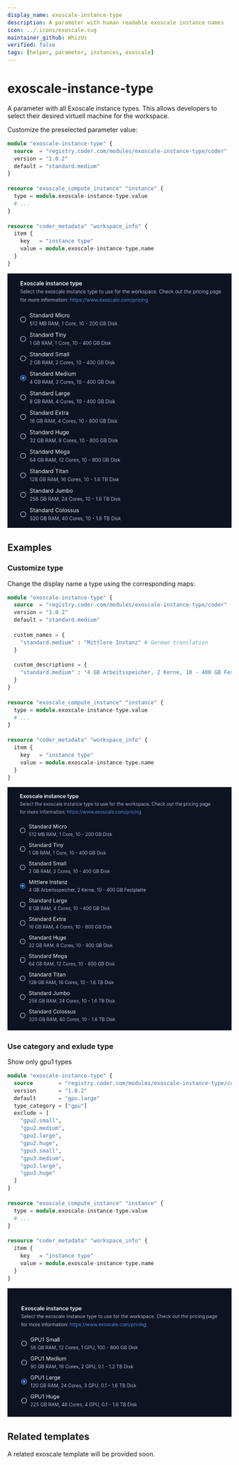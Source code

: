 ```yaml
---
display_name: exoscale-instance-type
description: A parameter with human readable exoscale instance names
icon: ../.icons/exoscale.svg
maintainer_github: WhizUs
verified: false
tags: [helper, parameter, instances, exoscale]
---
```


# exoscale-instance-type

A parameter with all Exoscale instance types. This allows developers to select
their desired virtuell machine for the workspace.

Customize the preselected parameter value:

```tf
module "exoscale-instance-type" {
  source  = "registry.coder.com/modules/exoscale-instance-type/coder"
  version = "1.0.2"
  default = "standard.medium"
}

resource "exoscale_compute_instance" "instance" {
  type = module.exoscale-instance-type.value
  # ...
}

resource "coder_metadata" "workspace_info" {
  item {
    key   = "instance type"
    value = module.exoscale-instance-type.name
  }
}
```

![Exoscale instance types](../.images/exoscale-instance-types.png)

## Examples

### Customize type

Change the display name a type using the corresponding maps:

```tf
module "exoscale-instance-type" {
  source  = "registry.coder.com/modules/exoscale-instance-type/coder"
  version = "1.0.2"
  default = "standard.medium"

  custom_names = {
    "standard.medium" : "Mittlere Instanz" # German translation
  }

  custom_descriptions = {
    "standard.medium" : "4 GB Arbeitsspeicher, 2 Kerne, 10 - 400 GB Festplatte" # German translation
  }
}

resource "exoscale_compute_instance" "instance" {
  type = module.exoscale-instance-type.value
  # ...
}

resource "coder_metadata" "workspace_info" {
  item {
    key   = "instance type"
    value = module.exoscale-instance-type.name
  }
}
```

![Exoscale instance types Custom](../.images/exoscale-instance-custom.png)

### Use category and exlude type

Show only gpu1 types

```tf
module "exoscale-instance-type" {
  source        = "registry.coder.com/modules/exoscale-instance-type/coder"
  version       = "1.0.2"
  default       = "gpu.large"
  type_category = ["gpu"]
  exclude = [
    "gpu2.small",
    "gpu2.medium",
    "gpu2.large",
    "gpu2.huge",
    "gpu3.small",
    "gpu3.medium",
    "gpu3.large",
    "gpu3.huge"
  ]
}

resource "exoscale_compute_instance" "instance" {
  type = module.exoscale-instance-type.value
  # ...
}

resource "coder_metadata" "workspace_info" {
  item {
    key   = "instance type"
    value = module.exoscale-instance-type.name
  }
}
```

![Exoscale instance types category and exclude](../.images/exoscale-instance-exclude.png)

## Related templates

A related exoscale template will be provided soon.
